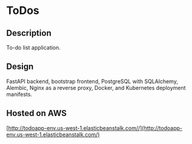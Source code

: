 # ToDos

## Description

To-do list application.

## Design

FastAPI backend, bootstrap frontend, PostgreSQL with SQLAlchemy, Alembic, Nginx as a reverse proxy, Docker, and Kubernetes deployment manifests.

## Hosted on AWS

[http://todoapp-env.us-west-1.elasticbeanstalk.com//](http://todoapp-env.us-west-1.elasticbeanstalk.com/)
